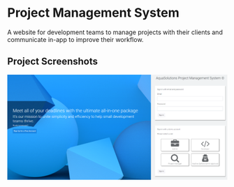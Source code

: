 # Project Management System

A website for development teams to manage projects with their clients and communicate in-app to improve their workflow.

## Project Screenshots

![Project screenshot 1](./src/assets/ProjectScreenshot2.png)
